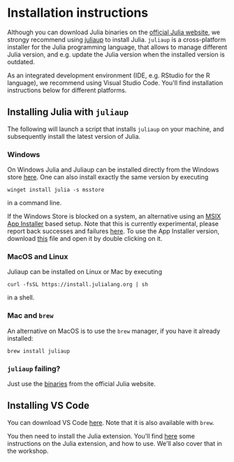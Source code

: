 # Installation instructions

Although you can download Julia binaries on the [official Julia website](https://julialang.org), we strongy recommend using [juliaup](https://github.com/JuliaLang/juliaup) to install Julia. `juliaup` is a cross-platform installer for the Julia programming language, that allows to manage different Julia version, and e.g. update the Julia version when the installed version is outdated. 

As an integrated development environment (IDE, e.g. RStudio for the R language), we recommend using Visual Studio Code. You'll find installation instructions below for different platforms.

## Installing Julia with `juliaup`
The following will launch a script that installs `juliaup` on your machine, and subsequently install the latest version of Julia.

### Windows

On Windows Julia and Juliaup can be installed directly from the Windows store [here](https://www.microsoft.com/store/apps/9NJNWW8PVKMN). One can also install exactly the same version by executing

```
winget install julia -s msstore
```

in a command line.

If the Windows Store is blocked on a system, an alternative using an [MSIX App Installer](https://learn.microsoft.com/en-us/windows/msix/app-installer/app-installer-file-overview) based setup. Note that this is currently experimental, please report back successes and failures [here](https://github.com/JuliaLang/juliaup/issues/343). To use the App Installer version, download [this](https://install.julialang.org/Julia.appinstaller) file and open it by double clicking on it.

### MacOS and Linux

Juliaup can be installed on Linux or Mac by executing

```
curl -fsSL https://install.julialang.org | sh
```

in a shell.

### Mac and `brew`

An alternative on MacOS is to use the `brew` manager, if you have it already installed:

```
brew install juliaup
```

### `juliaup` failing?
Just use the [binaries](https://julialang.org/downloads/) from the official Julia website.

## Installing VS Code

You can download VS Code [here](https://code.visualstudio.com/download). Note that it is also available with `brew`.

You then need to install the Julia extension. You'll find [here](https://code.visualstudio.com/docs/languages/julia) some instructions on the Julia extension, and how to use. We'll also cover that in the workshop. 
